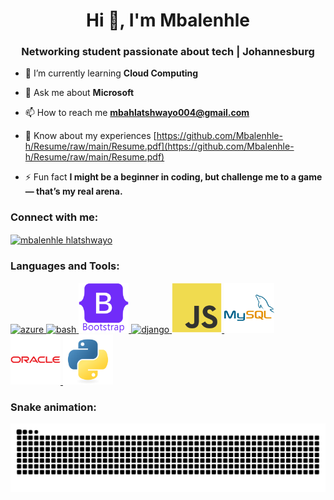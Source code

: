 
<h1 align="center">Hi 👋, I'm Mbalenhle</h1>
<h3 align="center">Networking student passionate about tech | Johannesburg</h3>

- 🌱 I’m currently learning **Cloud Computing**

- 💬 Ask me about **Microsoft**

- 📫 How to reach me **mbahlatshwayo004@gmail.com**

- 📄 Know about my experiences [https://github.com/Mbalenhle-h/Resume/raw/main/Resume.pdf](https://github.com/Mbalenhle-h/Resume/raw/main/Resume.pdf)

- ⚡ Fun fact **I might be a beginner in coding, but challenge me to a game — that’s my real arena.**

<h3 align="left">Connect with me:</h3>
<p align="left">
<a href="https://linkedin.com/in/mbalenhle hlatshwayo" target="blank"><img align="center" src="https://raw.githubusercontent.com/rahuldkjain/github-profile-readme-generator/master/src/images/icons/Social/linked-in-alt.svg" alt="mbalenhle hlatshwayo" height="80" width="50" /></a>
</p>

<h3 align="left">Languages and Tools:</h3>
<p align="left"> <a href="https://azure.microsoft.com/en-in/" target="_blank" rel="noreferrer"> <img src="https://www.vectorlogo.zone/logos/microsoft_azure/microsoft_azure-icon.svg" alt="azure" width="80" height="80"/> </a> <a href="https://www.gnu.org/software/bash/" target="_blank" rel="noreferrer"> <img src="https://www.vectorlogo.zone/logos/gnu_bash/gnu_bash-icon.svg" alt="bash" width="80" height="80"/> </a> <a href="https://getbootstrap.com" target="_blank" rel="noreferrer"> <img src="https://raw.githubusercontent.com/devicons/devicon/master/icons/bootstrap/bootstrap-plain-wordmark.svg" alt="bootstrap" width="80" height="80"/> </a> <a href="https://www.djangoproject.com/" target="_blank" rel="noreferrer"> <img src="https://cdn.worldvectorlogo.com/logos/django.svg" alt="django" width="80" height="80"/> </a> <a href="https://developer.mozilla.org/en-US/docs/Web/JavaScript" target="_blank" rel="noreferrer"> <img src="https://raw.githubusercontent.com/devicons/devicon/master/icons/javascript/javascript-original.svg" alt="javascript" width="80" height="80"/> </a> <a href="https://www.mysql.com/" target="_blank" rel="noreferrer"> <img src="https://raw.githubusercontent.com/devicons/devicon/master/icons/mysql/mysql-original-wordmark.svg" alt="mysql" width="80" height="80"/> </a> <a href="https://www.oracle.com/" target="_blank" rel="noreferrer"> <img src="https://raw.githubusercontent.com/devicons/devicon/master/icons/oracle/oracle-original.svg" alt="oracle" width="80" height="80"/> </a> <a href="https://www.python.org" target="_blank" rel="noreferrer"> <img src="https://raw.githubusercontent.com/devicons/devicon/master/icons/python/python-original.svg" alt="python" width="80" height="80"/> </a> </p>

<h3 align="left">Snake animation:</h3>
<img src="https://raw.githubusercontent.com/mbalenhle-h/mbalenhle-h/output/snake.svg" alt="Snake animation" />
